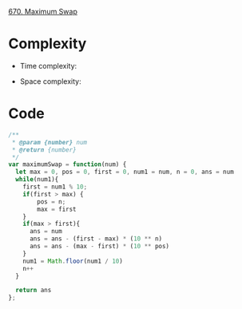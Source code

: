 [670. Maximum Swap](https://leetcode.com/problems/maximum-swap/description/)

# Complexity
- Time complexity:
<!-- Add your time complexity here, e.g. $$O(n)$$ -->

- Space complexity:
<!-- Add your space complexity here, e.g. $$O(n)$$ -->

# Code
```javascript []
/**
 * @param {number} num
 * @return {number}
 */
var maximumSwap = function(num) {
  let max = 0, pos = 0, first = 0, num1 = num, n = 0, ans = num
  while(num1){
    first = num1 % 10;
    if(first > max) {
        pos = n;
        max = first
    }
    if(max > first){
      ans = num
      ans = ans - (first - max) * (10 ** n)
      ans = ans - (max - first) * (10 ** pos)
    }
    num1 = Math.floor(num1 / 10)
    n++
  }

  return ans
};
```
